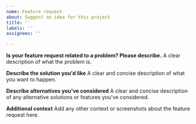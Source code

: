 ```yaml
---
name: Feature request
about: Suggest an idea for this project
title: ''
labels: ''
assignees: ''

---
```


**Is your feature request related to a problem? Please describe.**
A clear description of what the problem is.

**Describe the solution you'd like**
A clear and concise description of what you want to happen.

**Describe alternatives you've considered**
A clear and concise description of any alternative solutions or features you've considered.

**Additional context**
Add any other context or screenshots about the feature request here.

